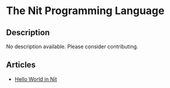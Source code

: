 # The Nit Programming Language

## Description

No description available. Please consider contributing.

## Articles

- [Hello World in Nit](https://sampleprograms.io/projects/hello-world/nit)